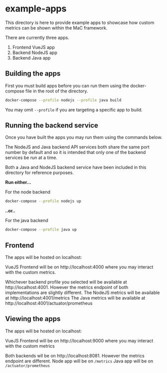# example-apps

This directory is here to provide example apps to showcase how custom metrics can be shown within the MaC framework.

There are currently three apps.

1. Frontend VueJS app
1. Backend NodeJS app
1. Backend Java app

## Building the apps

First you must build apps before you can run them using the docker-compose file in the root of the directory.

```sh
docker-compose --profile nodejs --profile java build 
```

You may omit `--profile` if you are targeting a specific app to build.

## Running the backend service

Once you have built the apps you may run them using the commands below.

The NodeJS and Java backend API services both share the same port number by default and so it is intended that only one of the backend services be run at a time.

Both a Java and NodeJS backend service have been included in this directory for reference purposes.

**Run either...**

For the node backend
```sh
docker-compose --profile nodejs up
```

**..or..**

For the java backend
```sh
docker-compose --profile java up
```

## Frontend

The apps will be hosted on localhost:

VueJS Frontend will be on http://localhost:4000 where you may interact with the custom metrics.

Whichever backend profile you selected will be available at http://localhost:4001. However the metrics endpoint of both implementations are slightly different.
The NodeJS metrics will be available at http://localhost:4001/metrics
The Java metrics will be available at http://localhost:4001/actuator/prometheus

## Viewing the apps

The apps will be hosted on localhost:

VueJS Frontend will be on http://localhost:9000 where you may interact with the custom metrics

Both backends wll be on http://localhost:8081. However the metrics endpoint are different.
Node app will be on `/metrics`
Java app will be on `/actuator/prometheus`


